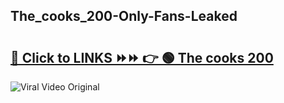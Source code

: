 
 ## The_cooks_200-Only-Fans-Leaked

# <h2><a href="https://clipsfans.com/The_cooks_200&ref=git">🔗 Click to LINKS ⏩⏩ 👉 🟢 The cooks 200 </a></h2>

<a href="https://clipsfans.com/The_cooks_200&ref=git" rel="nofollow" data-target="animated-image.originalLink"><img src="https://i.ibb.co.com/xMMVF88/686577567.gif" alt="Viral Video Original" style="max-width: 100%; display: inline-block;" data-target="animated-image.originalImage"></a>

